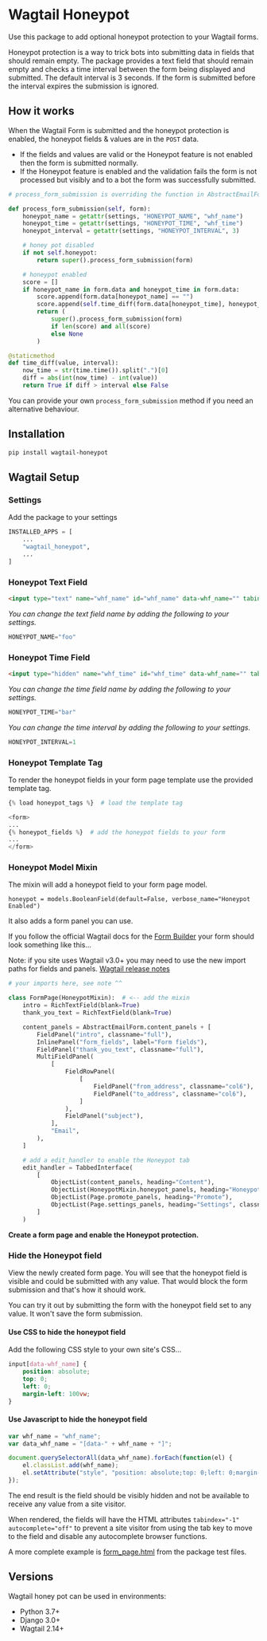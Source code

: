 # Wagtail Honeypot

Use this package to add optional honeypot protection to your Wagtail forms.

Honeypot protection is a way to trick bots into submitting data in fields that should remain empty. The package provides a text field that should remain empty and checks a time interval between the form being displayed and submitted. The default interval is 3 seconds. If the form is submitted before the interval expires the submission is ignored.

## How it works

When the Wagtail Form is submitted and the honeypot protection is enabled, the honeypot fields & values are in the `POST` data.

- If the fields and values are valid or the Honeypot feature is not enabled then the form is submitted normally.
- If the Honeypot feature is enabled and the validation fails the form is not processed but visibly and to a bot the form was successfully submitted.

```python
# process_form_submission is overriding the function in AbstractEmailForm

def process_form_submission(self, form):
    honeypot_name = getattr(settings, "HONEYPOT_NAME", "whf_name")
    honeypot_time = getattr(settings, "HONEYPOT_TIME", "whf_time")
    honeypot_interval = getattr(settings, "HONEYPOT_INTERVAL", 3)

    # honey pot disabled
    if not self.honeypot:
        return super().process_form_submission(form)

    # honeypot enabled
    score = []
    if honeypot_name in form.data and honeypot_time in form.data:
        score.append(form.data[honeypot_name] == "")
        score.append(self.time_diff(form.data[honeypot_time], honeypot_interval))
        return (
            super().process_form_submission(form)
            if len(score) and all(score)
            else None
        )

@staticmethod
def time_diff(value, interval):
    now_time = str(time.time()).split(".")[0]
    diff = abs(int(now_time) - int(value))
    return True if diff > interval else False

```

You can provide your own `process_form_submission` method if you need an alternative behaviour.

## Installation

```bash
pip install wagtail-honeypot
```

## Wagtail Setup

### Settings

Add the package to your settings

```python
INSTALLED_APPS = [
    ...
    "wagtail_honeypot",
    ...
]
```

### Honeypot Text Field

```html
<input type="text" name="whf_name" id="whf_name" data-whf_name="" tabindex="-1" autocomplete="off">
```

*You can change the text field name by adding the following to your settings.*

```python
HONEYPOT_NAME="foo"
```

### Honeypot Time Field

```html
<input type="hidden" name="whf_time" id="whf_time" data-whf_name="" tabindex="-1" autocomplete="off">
```

*You can change the time field name by adding the following to your settings.*

```python
HONEYPOT_TIME="bar"
```

*You can change the time interval by adding the following to your settings.*

```python
HONEYPOT_INTERVAL=1
```

### Honeypot Template Tag

To render the honeypot fields in your form page template use the provided template tag.

```python
{% load honeypot_tags %}  # load the template tag

<form>
...
{% honeypot_fields %}  # add the honeypot fields to your form
...
</form>
```

### Honeypot Model Mixin

The mixin will add a honeypot field to your form page model.

`honeypot = models.BooleanField(default=False, verbose_name="Honeypot Enabled")`

It also adds a form panel you can use.

If you follow the official Wagtail docs for the [Form Builder](https://docs.wagtail.org/en/stable/reference/contrib/forms/index.html) your form should look something like this...

Note: if you site uses Wagtail v3.0+ you may need to use the new import paths for fields and panels. [Wagtail release notes](https://docs.wagtail.org/en/stable/releases/3.0.html)

```python
# your imports here, see note ^^

class FormPage(HoneypotMixin):  # <-- add the mixin
    intro = RichTextField(blank=True)
    thank_you_text = RichTextField(blank=True)

    content_panels = AbstractEmailForm.content_panels + [
        FieldPanel("intro", classname="full"),
        InlinePanel("form_fields", label="Form fields"),
        FieldPanel("thank_you_text", classname="full"),
        MultiFieldPanel(
            [
                FieldRowPanel(
                    [
                        FieldPanel("from_address", classname="col6"),
                        FieldPanel("to_address", classname="col6"),
                    ]
                ),
                FieldPanel("subject"),
            ],
            "Email",
        ),
    ]

    # add a edit_handler to enable the Honeypot tab
    edit_handler = TabbedInterface(
        [
            ObjectList(content_panels, heading="Content"),
            ObjectList(HoneypotMixin.honeypot_panels, heading="Honeypot"),
            ObjectList(Page.promote_panels, heading="Promote"),
            ObjectList(Page.settings_panels, heading="Settings", classname="settings"),
        ]
    )
```

**Create a form page and enable the Honeypot protection.**

### Hide the Honeypot field

View the newly created form page. You will see that the honeypot field is visible and could be submitted with any value. That would block the form submission and that's how it should work.

You can try it out by submitting the form with the honeypot field set to any value. It won't save the form submission.

#### Use CSS to hide the honeypot field

Add the following CSS style to your own site's CSS...

```css
input[data-whf_name] {
    position: absolute;
    top: 0;
    left: 0;
    margin-left: 100vw;
}
```

#### Use Javascript to hide the honeypot field

```javascript
var whf_name = "whf_name";
var data_whf_name = "[data-" + whf_name + "]";

document.querySelectorAll(data_whf_name).forEach(function(el) {
    el.classList.add(whf_name);
    el.setAttribute("style", "position: absolute;top: 0;left: 0;margin-left: 100%;");
});
```

The end result is the field should be visibly hidden and not be available to receive any value from a site visitor.

When rendered, the fields will have the HTML attributes `tabindex="-1" autocomplete="off"` to prevent a site visitor from using the tab key to move to the field and disable any autocomplete browser functions.

A more complete example is [form_page.html](wagtail_honeypot/templates/wagtail_honeypot_test/form_page.html) from the package test files.

## Versions

Wagtail honey pot can be used in environments:

- Python 3.7+
- Django 3.0+
- Wagtail 2.14+

